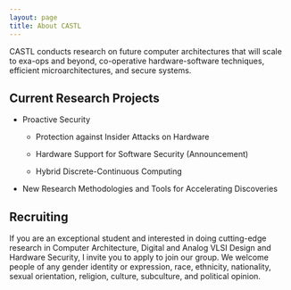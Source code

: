 ```yaml
---
layout: page
title: About CASTL
---
```


CASTL conducts research on future computer architectures that will
scale to exa-ops and beyond, co-operative hardware-software
techniques, efficient microarchitectures, and secure systems.

Current Research Projects
-----
* Proactive Security

  * Protection against Insider Attacks on Hardware

  * Hardware Support for Software Security (Announcement)

  * Hybrid Discrete-Continuous Computing

* New Research Methodologies and Tools for Accelerating Discoveries

Recruiting
-----
If you are an exceptional student and interested in doing
cutting-edge research in Computer Architecture, Digital and Analog
VLSI Design and Hardware Security, I invite you to apply to join our
group. We welcome people of any gender identity or expression, race,
ethnicity, nationality, sexual orientation, religion, culture,
subculture, and political opinion.

